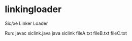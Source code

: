 # linkingloader

Sic/xe Linker Loader

Run:
javac siclink.java
java siclink fileA.txt fileB.txt fileC.txt
